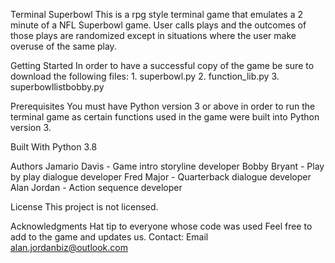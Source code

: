 Terminal Superbowl
This is a rpg style terminal game that emulates a 2 minute of a NFL Superbowl game. User calls plays and the outcomes of those plays are randomized except in situations where the user make overuse of the same play. 

Getting Started
In order to have a successful copy of the game be sure to download the following files:
    1. superbowl.py
    2. function_lib.py
    3. superbowllistbobby.py

Prerequisites
You must have Python version 3 or above in order to run the terminal game as certain functions used in the game were built into Python version 3.

Built With
Python 3.8 

Authors
Jamario Davis - Game intro storyline developer
Bobby Bryant - Play by play dialogue developer
Fred Major  - Quarterback dialogue developer
Alan Jordan - Action sequence developer

License
This project is not licensed.

Acknowledgments
Hat tip to everyone whose code was used
Feel free to add to the game and updates us. 
Contact: Email alan.jordanbiz@outlook.com
